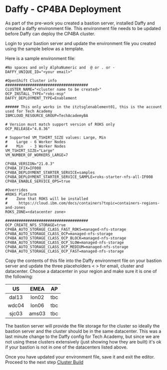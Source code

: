 # Daffy - CP4BA Deployment 

As part of the pre-work you created a bastion server, installed Daffy and created a daffy environment file. 
This environment file needs to be updated before Daffy can deploy the CP4BA cluster.

Login to your bastion server and update the environment file you created using the sample below as a template.

Here is a sample environment file:
```
#No spaces and only AlphaNumeric and  @ or . or -
DAFFY_UNIQUE_ID="<your email>" 

#OpenShift Cluster info
#####################################
CLUSTER_NAME="<cluster name to be created>"
OCP_INSTALL_TYPE="roks-msp"
DAFFY_DEPLOYMENT_TYPE=Enablement

###### This only works in the itztsglenablement01, this is the account used for Tech Academy
IBMCLOUD_RESOURCE_GROUP=TechAcademyBA

# Version must match support version of ROKS only
OCP_RELEASE="4.8.36"

# Supported VM_TSHIRT_SIZE values: Large, Min
#    Large - 6 Worker Nodes
#    Min   - 3 Worker Nodes
VM_TSHIRT_SIZE="Large"
VM_NUMBER_OF_WORKERS_LARGE=7

CP4BA_VERSION="21.0.3"
CP4BA_IFIX=IF008
CP4BA_DEPLOYMENT_STARTER_SERVICE=samples
CP4BA_DEPLOYMENT_STARTER_SERVICE_SAMPLE=roks-starter-nfs-all-IF008
CP4BA_ENABLE_SERVICE_OPS=true

#Overrides
#ROKS Platform
#    Zone that ROKS will be installed
#     https://cloud.ibm.com/docs/containers?topic=containers-regions-and-zones
ROKS_ZONE=<datacenter zone>

#####################################
OCP_CREATE_NFS_STORAGE=true
CP4BA_AUTO_STORAGE_CLASS_FAST_ROKS=managed-nfs-storage
CP4BA_AUTO_STORAGE_CLASS_OCP=managed-nfs-storage
CP4BA_AUTO_STORAGE_CLASS_OCP_BLOCK=managed-nfs-storage
CP4BA_AUTO_STORAGE_CLASS_OCP_SLOW=managed-nfs-storage
CP4BA_AUTO_STORAGE_CLASS_OCP_MEDIUM=managed-nfs-storage
CP4BA_AUTO_STORAGE_CLASS_OCP_FAST=managed-nfs-storage
```
Copy the contents of this file into the Daffy environment file on your bastion server and update the three 
placeholders < > for email, cluster and datacenter. Choose a datacenter in your region and make sure it is one 
of the following:

| US | EMEA | AP |
|:--:|:----:|:----:|
| dal13 | lon02 | tbc |
| wdc04 | lon06 | tbc |
| sjc03 | ams03 | tbc |

The bastion server will provide the file storage for the cluster so ideally the bastion server and the cluster
should be in the same datacenter. This was a last minute change to the Daffy config for Tech Academy, but since 
we are not using these clusters extensively (just showing how they are built) it's ok if your bastion is not in one 
of the datacenters listed above.


Once you have updated your environment file, save it and exit the editor. Proceed to the next step [Cluster Build](cluster.md)